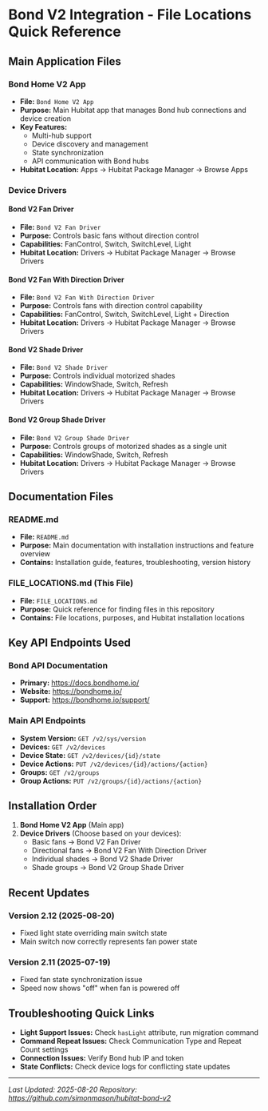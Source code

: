 # Bond V2 Integration - File Locations Quick Reference

## Main Application Files

### **Bond Home V2 App**
- **File:** `Bond Home V2 App`
- **Purpose:** Main Hubitat app that manages Bond hub connections and device creation
- **Key Features:**
  - Multi-hub support
  - Device discovery and management
  - State synchronization
  - API communication with Bond hubs
- **Hubitat Location:** Apps → Hubitat Package Manager → Browse Apps

### **Device Drivers**

#### **Bond V2 Fan Driver**
- **File:** `Bond V2 Fan Driver`
- **Purpose:** Controls basic fans without direction control
- **Capabilities:** FanControl, Switch, SwitchLevel, Light
- **Hubitat Location:** Drivers → Hubitat Package Manager → Browse Drivers

#### **Bond V2 Fan With Direction Driver**
- **File:** `Bond V2 Fan With Direction Driver`
- **Purpose:** Controls fans with direction control capability
- **Capabilities:** FanControl, Switch, SwitchLevel, Light + Direction
- **Hubitat Location:** Drivers → Hubitat Package Manager → Browse Drivers

#### **Bond V2 Shade Driver**
- **File:** `Bond V2 Shade Driver`
- **Purpose:** Controls individual motorized shades
- **Capabilities:** WindowShade, Switch, Refresh
- **Hubitat Location:** Drivers → Hubitat Package Manager → Browse Drivers

#### **Bond V2 Group Shade Driver**
- **File:** `Bond V2 Group Shade Driver`
- **Purpose:** Controls groups of motorized shades as a single unit
- **Capabilities:** WindowShade, Switch, Refresh
- **Hubitat Location:** Drivers → Hubitat Package Manager → Browse Drivers

## Documentation Files

### **README.md**
- **File:** `README.md`
- **Purpose:** Main documentation with installation instructions and feature overview
- **Contains:** Installation guide, features, troubleshooting, version history

### **FILE_LOCATIONS.md** (This File)
- **File:** `FILE_LOCATIONS.md`
- **Purpose:** Quick reference for finding files in this repository
- **Contains:** File locations, purposes, and Hubitat installation locations

## Key API Endpoints Used

### **Bond API Documentation**
- **Primary:** https://docs.bondhome.io/
- **Website:** https://bondhome.io/
- **Support:** https://bondhome.io/support/

### **Main API Endpoints**
- **System Version:** `GET /v2/sys/version`
- **Devices:** `GET /v2/devices`
- **Device State:** `GET /v2/devices/{id}/state`
- **Device Actions:** `PUT /v2/devices/{id}/actions/{action}`
- **Groups:** `GET /v2/groups`
- **Group Actions:** `PUT /v2/groups/{id}/actions/{action}`

## Installation Order

1. **Bond Home V2 App** (Main app)
2. **Device Drivers** (Choose based on your devices):
   - Basic fans → Bond V2 Fan Driver
   - Directional fans → Bond V2 Fan With Direction Driver
   - Individual shades → Bond V2 Shade Driver
   - Shade groups → Bond V2 Group Shade Driver

## Recent Updates

### **Version 2.12 (2025-08-20)**
- Fixed light state overriding main switch state
- Main switch now correctly represents fan power state

### **Version 2.11 (2025-07-19)**
- Fixed fan state synchronization issue
- Speed now shows "off" when fan is powered off

## Troubleshooting Quick Links

- **Light Support Issues:** Check `hasLight` attribute, run migration command
- **Command Repeat Issues:** Check Communication Type and Repeat Count settings
- **Connection Issues:** Verify Bond hub IP and token
- **State Conflicts:** Check device logs for conflicting state updates

---
*Last Updated: 2025-08-20*
*Repository: https://github.com/simonmason/hubitat-bond-v2*
